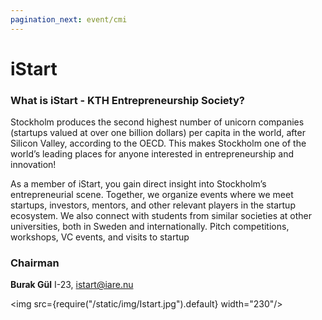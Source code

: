 ```yaml
---
pagination_next: event/cmi
---
```

# iStart

### What is iStart - KTH Entrepreneurship Society?

Stockholm produces the second highest number of unicorn companies (startups valued at over one billion dollars) per capita in the world, after Silicon Valley, according to the OECD. This makes Stockholm one of the world’s leading places for anyone interested in entrepreneurship and innovation!

As a member of iStart, you gain direct insight into Stockholm’s entrepreneurial scene. Together, we organize events where we meet startups, investors, mentors, and other relevant players in the startup ecosystem. We also connect with students from similar societies at other universities, both in Sweden and internationally. Pitch competitions, workshops, VC events, and visits to startup
### Chairman

__Burak Gül__ I-23, istart@iare.nu

<img src={require("/static/img/Istart.jpg").default} width="230"/>